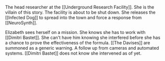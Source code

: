 The head researcher at the [[Underground Research Facility]]. She is the villain of this story. The facility is about to be shut down. She releases the [[Infected Dog]] to spread into the town and force a response from [[NeuroSynth]].

Elizabeth sees herself on a mission. She knows she has to work with [[Dimitri Bastet]]. She can't have him knowing she interfered before she has a chance to prove the effectiveness of the formula. [[The Davises]] are summoned as a generic warning. A follow up from cameras and automated systems. [[Dimitri Bastet]] does not know she intervened as of yet.